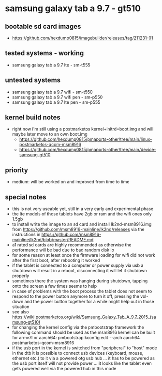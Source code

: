# samsung galaxy tab a 9.7 - gt510

## bootable sd card images

- https://github.com/hexdump0815/imagebuilder/releases/tag/211231-01

## tested systems - working

- samsung galaxy tab a 9.7 lte - sm-t555

## untested systems

- samsung galaxy tab a 9.7 wifi - sm-t550
- samsung galaxy tab a 9.7 wifi pen - sm-p550
- samsung galaxy tab a 9.7 lte pen - sm-p555

## kernel build notes

- right now i'm still using a postmarketos kernel+initrd=boot.img and will maybe later move to an own boot.img
  - https://github.com/hexdump0815/pmaports-other/tree/main/linux-postmarketos-qcom-msm8916
  - https://github.com/hexdump0815/pmaports-other/tree/main/device-samsung-gt510

## priority

- medium: will be worked on and improved from time to time

## special notes

- this is not very useable yet, still in a very early and experimental phase
- the lte models of those tablets have 2gb or ram and the wifi ones only 1.5gb
- to install write the image to an sd card and install lk2nd-msm8916.img from https://github.com/msm8916-mainline/lk2nd/releases via the instructions in https://github.com/msm8916-mainline/lk2nd/blob/master/README.md
- a1 rated sd cards are highly recommended as otherwise the performance will be bad due to bad random disk io
- for some reason at least once the firmware loading for wifi did not work after the first boot, after rebooting it worked
- if the tablet is connected to a computer or power supply via usb a shutdown will result in a reboot, disconnecting it will let it shutdown properly
- sometimes there the system was hanging during shutdown, tapping onto the screen a few times seems to help
- in case of problems with the boot process the tablet does not seem to respond to the power button anymore to turn it off, pressing the vol-down and the power button together for a while might help out in those situation
- see also https://wiki.postmarketos.org/wiki/Samsung_Galaxy_Tab_A_9.7_2015_(samsung-gt510)
- for changing the kernel config via the pmbootstrap framework the following command should be used as the msm8916 kernel can be built for armv7l or aarch64: pmbootstrap kconfig edit --arch aarch64 postmarketos-qcom-msm8916
- if the usb port in the kernel is switched from "peripheral" to "host" mode in the dtb it is possible to connect usb devices (keyboard, mouse, ethernet etc.) to it via a powered otg usb hub ... it has to be powered as the usb port itself will not provide power ... it looks like the tablet even gets powered well via the powered hub in this mode
